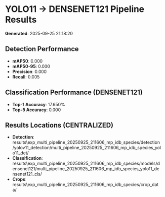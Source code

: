 # YOLO11 -> DENSENET121 Pipeline Results

**Generated**: 2025-09-25 21:18:20

## Detection Performance
- **mAP50**: 0.000
- **mAP50-95**: 0.000
- **Precision**: 0.000
- **Recall**: 0.005

## Classification Performance (DENSENET121)
- **Top-1 Accuracy**: 17.650%
- **Top-5 Accuracy**: 0.000

## Results Locations (CENTRALIZED)
- **Detection**: results\exp_multi_pipeline_20250925_211606_mp_idb_species/detection/yolov11_detection/multi_pipeline_20250925_211606_mp_idb_species_yolo11_det/
- **Classification**: results\exp_multi_pipeline_20250925_211606_mp_idb_species/models/densenet121/multi_pipeline_20250925_211606_mp_idb_species_yolo11_densenet121_cls/
- **Crops**: results\exp_multi_pipeline_20250925_211606_mp_idb_species/crop_data/
